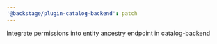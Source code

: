 ```yaml
---
'@backstage/plugin-catalog-backend': patch
---
```


Integrate permissions into entity ancestry endpoint in catalog-backend
